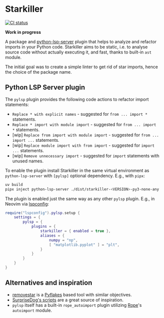 # Starkiller

[![CI status](https://github.com/kompoth/starkiller/actions/workflows/ci.yaml/badge.svg)](https://github.com/kompoth/starkiller/actions)

**Work in progress**

A package and [python-lsp-server](https://github.com/python-lsp/python-lsp-server) plugin that helps to analyze and
refactor imports in your Python code.
Starkiller aims to be static, i.e. to analyse source code without actually executing it, and fast, thanks to built-in
`ast` module.

The initial goal was to create a simple linter to get rid of star imports, hence the choice of the package name.

## Python LSP Server plugin

The `pylsp` plugin provides the following code actions to refactor import statements:

- `Replace * with explicit names` - suggested for `from ... import *` statements. 
- `Replace * import with module import` - suggested for `from ... import *` statements. 
- [wip] `Replace from import with module import` - suggested for `from ... import ...` statements.
- [wip] `Replace module import with from import` - suggested for `import ...` statements.
- [wip] `Remove unnecessary import` - suggested for `import` statements with unused names. 

To enable the plugin install Starkiller in the same virtual environment as `python-lsp-server` with `[pylsp]` optional
dependency. E.g., with `pipx`: 

```bash
uv build
pipx inject python-lsp-server ./dist/starkiller-<VERSION>-py3-none-any.whl[pylsp]
```

The plugin is enabled just the same way as any other `pylsp` plugin. E.g., in Neovim via
[lspconfig](https://github.com/neovim/nvim-lspconfig):

```lua
require("lspconfig").pylsp.setup {
    settings = {
        pylsp = {
            plugins = {
                starkiller = { enabled = true },
                aliases = {
                    numpy = "np",
                    [ "matplotlib.pyplot" ] = "plt",
                }
            }
        }
    }
}
```

## Alternatives and inspiration

- [removestar](https://www.asmeurer.com/removestar/) is a [Pyflakes](https://github.com/PyCQA/pyflakes) based tool with
similar objectives.
- [SurpriseDog's scripts](https://github.com/SurpriseDog/Star-Wrangler) are a great source of inspiration.
- `pylsp` itself has a built-in `rope_autoimport` plugin utilizing [Rope](https://github.com/python-rope/rope)'s
`autoimport` module.
